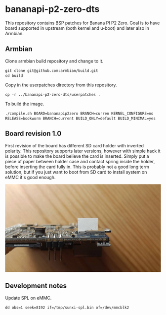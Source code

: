 # bananapi-p2-zero-dts

This repository contains BSP patches for Banana PI P2 Zero. Goal is to have board supported in upstream (both kernel and u-boot) and later also in Armbian.

## Armbian

Clone armbian build repository and change to it.

```
git clone git@github.com:armbian/build.git
cd build
```
Copy in the userpatches directory from this repository.

```
cp -r ../bananapi-p2-zero-dts/userpatches .
```

To build the image.

```
./compile.sh BOARD=bananapip2zero BRANCH=curren KERNEL_CONFIGURE=no RELEASE=bookworm BRANCH=current BUILD_ONLY=default BUILD_MINIMAL=yes
```

## Board revision 1.0

First revision of the board has different SD card holder with inverted polarity. This repository supports later versions, however with simple hack it is possible to make the board believe the card is inserted. Simply put a piece of paper between holder case and contact spring inside the holder, before inserting the card fully in. This is probably not a good long term solution, but if you just want to boot from SD card to install system on eMMC it's good enough.

![Board revision 1.0 SD-card hack](doc/rev_1_0_sd_card_hack.jpeg?raw=true "Board revision 1.0 SD-card hack")


## Development notes

Update SPL on eMMC.

```
dd obs=1 seek=8192 if=/tmp/sunxi-spl.bin of=/dev/mmcblk2
```
